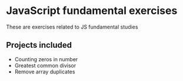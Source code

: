# JavaScript fundamental exercises
These are exercises related to JS fundamental studies

## Projects included
- Counting zeros in number
- Greatest common divisor
- Remove array duplicates